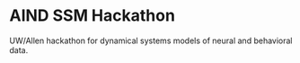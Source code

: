 # AIND SSM Hackathon
UW/Allen hackathon for dynamical systems models of neural and behavioral data.
